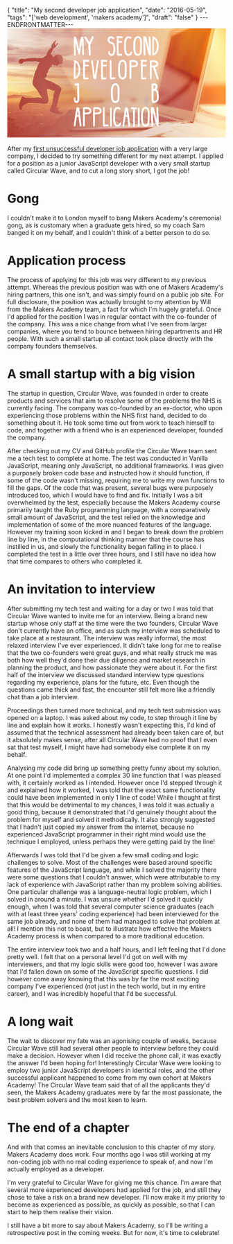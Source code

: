 {
  "title": "My second developer job application",
  "date": "2016-05-19",
  "tags": "['web development', 'makers academy']",
  "draft": "false"
}
---ENDFRONTMATTER---
![My second developer job application](media/my-second-developer-job-application-header.png "My second developer job application")

After my <a href="my-first-developer-job-application.html" class="link">first unsuccessful developer job application</a> with a very large company, I decided to try something different for my next attempt. I applied for a position as a junior JavaScript developer with a very small startup called Circular Wave, and to cut a long story short, I got the job!

# Gong

I couldn't make it to London myself to bang Makers Academy's ceremonial gong, as is customary when a graduate gets hired, so my coach Sam banged it on my behalf, and I couldn't think of a better person to do so.

# Application process

The process of applying for this job was very different to my previous attempt. Whereas the previous position was with one of Makers Academy's hiring partners, this one isn't, and was simply found on a public job site. For full disclosure, the position was actually brought to my attention by Will from the Makers Academy team, a fact for which I'm hugely grateful. Once I'd applied for the position I was in regular contact with the co-founder of the company. This was a nice change from what I've seen from larger companies, where you tend to bounce between hiring departments and HR people. With such a small startup all contact took place directly with the company founders themselves.

# A small startup with a big vision

The startup in question, Circular Wave, was founded in order to create products and services that aim to resolve some of the problems the NHS is currently facing. The company was co-founded by an ex-doctor, who upon experiencing those problems within the NHS first hand, decided to do something about it. He took some time out from work to teach himself to code, and together with a friend who is an experienced developer, founded the company.

After checking out my CV and GitHub profile the Circular Wave team sent me a tech test to complete at home. The test was conducted in Vanilla JavaScript, meaning only JavaScript, no additional frameworks. I was given a purposely broken code base and instructed how it should function, if some of the code wasn't missing, requiring me to write my own functions to fill the gaps. Of the code that was present, several bugs were purposely introduced too, which I would have to find and fix. Initially I was a bit overwhelmed by the test, especially because the Makers Academy course primarily taught the Ruby programming language, with a comparatively small amount of JavaScript, and the test relied on the knowledge and implementation of some of the more nuanced features of the language. However my training soon kicked in and I began to break down the problem line by line, in the computational thinking manner that the course has instilled in us, and slowly the functionality began falling in to place. I completed the test in a little over three hours, and I still have no idea how that time compares to others who completed it.

# An invitation to interview

After submitting my tech test and waiting for a day or two I was told that Circular Wave wanted to invite me for an interview. Being a brand new startup whose only staff at the time were the two founders, Circular Wave don't currently have an office, and as such my interview was scheduled to take place at a restaurant. The interview was really informal, the most relaxed interview I've ever experienced. It didn't take long for me to realise that the two co-founders were great guys, and what really struck me was both how well they'd done their due diligence and market research in planning the product, and how passionate they were about it. For the first half of the interview we discussed standard interview type questions regarding my experience, plans for the future, etc. Even though the questions came thick and fast, the encounter still felt more like a friendly chat than a job interview.

Proceedings then turned more technical, and my tech test submission was opened on a laptop. I was asked about my code, to step through it line by line and explain how it works. I honestly wasn't expecting this, I'd kind of assumed that the technical assessment had already been taken care of, but it absolutely makes sense, after all Circular Wave had no proof that I even sat that test myself, I might have had somebody else complete it on my behalf.

Analysing my code did bring up something pretty funny about my solution. At one point I'd implemented a complex 30 line function that I was pleased with, it certainly worked as I intended. However once I'd stepped through it and explained how it worked, I was told that the exact same functionality could have been implemented in only 1 line of code! While I thought at first that this would be detrimental to my chances, I was told it was actually a good thing, because it demonstrated that I'd genuinely thought about the problem for myself and solved it methodically. It also strongly suggested that I hadn't just copied my answer from the internet, because no experienced JavaScript programmer in their right mind would use the technique I employed, unless perhaps they were getting paid by the line!

Afterwards I was told that I'd be given a few small coding and logic challenges to solve. Most of the challenges were based around specific features of the JavaScript language, and while I solved the majority there were some questions that I couldn't answer, which were attributable to my lack of experience with JavaScript rather than my problem solving abilities. One particular challenge was a language-neutral logic problem, which I solved in around a minute. I was unsure whether I'd solved it quickly enough, when I was told that several computer science graduates (each with at least three years' coding experience) had been interviewed for the same job already, and none of them had managed to solve that problem at all! I mention this not to boast, but to illustrate how effective the Makers Academy process is when compared to a more traditional education.

The entire interview took two and a half hours, and I left feeling that I'd done pretty well. I felt that on a personal level I'd got on well with my interviewers, and that my logic skills were good too, however I was aware that I'd fallen down on some of the JavaScript specific questions. I did however come away knowing that this was by far the most exciting company I've experienced (not just in the tech world, but in my entire career), and I was incredibly hopeful that I'd be successful.

# A long wait

The wait to discover my fate was an agonising couple of weeks, because Circular Wave still had several other people to interview before they could make a decision. However when I did receive the phone call, it was exactly the answer I'd been hoping for! Interestingly Circular Wave were looking to employ two junior JavaScript developers in identical roles, and the other successful applicant happened to come from my own cohort at Makers Academy! The Circular Wave team said that of all the applicants they'd seen, the Makers Academy graduates were by far the most passionate, the best problem solvers and the most keen to learn.

# The end of a chapter

And with that comes an inevitable conclusion to this chapter of my story. Makers Academy does work. Four months ago I was still working at my non-coding job with no real coding experience to speak of, and now I'm actually employed as a developer.

I'm very grateful to Circular Wave for giving me this chance. I'm aware that several more experienced developers had applied for the job, and still they chose to take a risk on a brand new developer. I'll now make it my priority to become as experienced as possible, as quickly as possible, so that I can start to help them realise their vision.

I still have a bit more to say about Makers Academy, so I'll be writing a retrospective post in the coming weeks. But for now, it's time to celebrate!